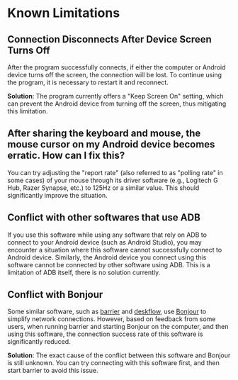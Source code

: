 # Known Limitations

## Connection Disconnects After Device Screen Turns Off

After the program successfully connects, if either the computer or Android device turns off the screen, the connection will be lost. To continue using the program, it is necessary to restart it and reconnect.

**Solution**: The program currently offers a "Keep Screen On" setting, which can prevent the Android device from turning off the screen, thus mitigating this limitation.

## After sharing the keyboard and mouse, the mouse cursor on my Android device becomes erratic. How can I fix this?

You can try adjusting the "report rate" (also referred to as "polling rate" in some cases) of your mouse through its driver software (e.g., Logitech G Hub, Razer Synapse, etc.) to 125Hz or a similar value. This should significantly improve the situation.

## Conflict with other softwares that use ADB

If you use this software while using any software that rely on ADB to connect to your Android device (such as Android Studio), you may encounter a situation where this software cannot successfully connect to Android device. Similarly, the Android device you connect using this software cannot be connected by other software using ADB.
This is a limitation of ADB itself, there is no solution currently.

## Conflict with Bonjour

Some similar software, such as [barrier](https://github.com/debauchee/barrier) and [deskflow](https://github.com/deskflow/deskflow), use [Bonjour](https://developer.apple.com/bonjour/) to simplify network connections. However, based on feedback from some users, when running barrier and starting Bonjour on the computer, and then using this software, the connection success rate of this software is significantly reduced.

**Solution**: The exact cause of the conflict between this software and Bonjour is still unknown. You can try connecting with this software first, and then start barrier to avoid this issue.
